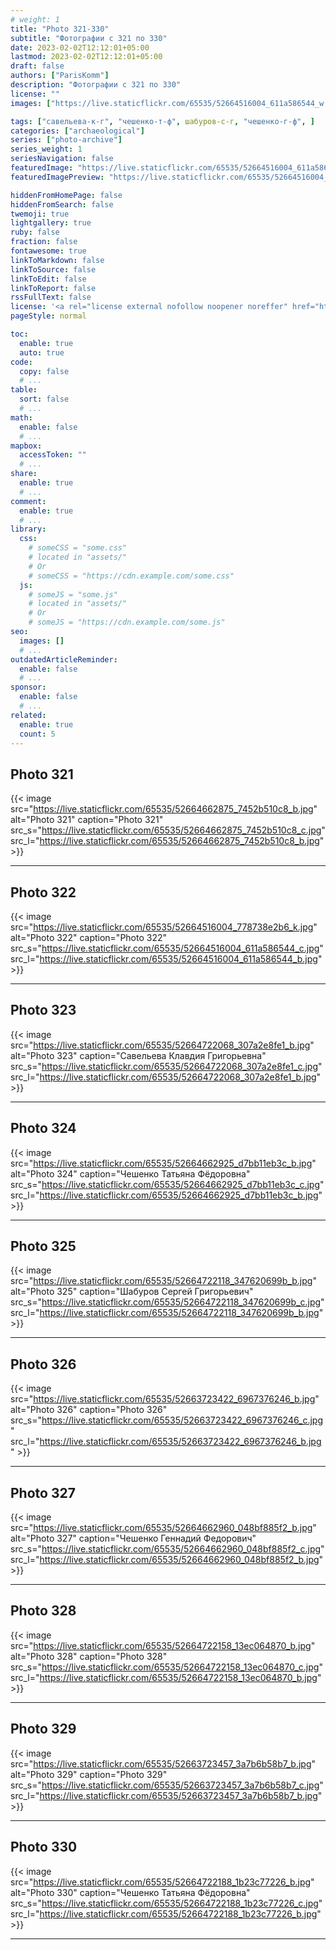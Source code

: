 ```yaml
---
# weight: 1
title: "Photo 321-330"
subtitle: "Фотографии с 321 по 330"
date: 2023-02-02T12:12:01+05:00
lastmod: 2023-02-02T12:12:01+05:00
draft: false
authors: ["ParisKomm"]
description: "Фотографии с 321 по 330"
license: ""
images: ["https://live.staticflickr.com/65535/52664516004_611a586544_w.jpg"] # изображения страниц для Open Graph и Twitter Cards.

tags: ["савельева-к-г", "чешенко-т-ф", шабуров-с-г, "чешенко-г-ф", ]
categories: ["archaeological"]
series: ["photo-archive"]
series_weight: 1
seriesNavigation: false
featuredImage: "https://live.staticflickr.com/65535/52664516004_611a586544_b.jpg" # главное изображение для содержимого.
featuredImagePreview: "https://live.staticflickr.com/65535/52664516004_611a586544_b.jpg" # изображение для главной страницы.

hiddenFromHomePage: false
hiddenFromSearch: false
twemoji: true
lightgallery: true
ruby: false
fraction: false
fontawesome: true
linkToMarkdown: false
linkToSource: false
linkToEdit: false
linkToReport: false
rssFullText: false
license: '<a rel="license external nofollow noopener noreffer" href="https://creativecommons.org/licenses/by-nc-nd/4.0/" target="_blank">CC BY-NC-ND 4.0</a>'
pageStyle: normal

toc:
  enable: true
  auto: true
code:
  copy: false
  # ...
table:
  sort: false
  # ...
math:
  enable: false
  # ...
mapbox:
  accessToken: ""
  # ...
share:
  enable: true
  # ...
comment:
  enable: true
  # ...
library:
  css:
    # someCSS = "some.css"
    # located in "assets/"
    # Or
    # someCSS = "https://cdn.example.com/some.css"
  js:
    # someJS = "some.js"
    # located in "assets/"
    # Or
    # someJS = "https://cdn.example.com/some.js"
seo:
  images: []
  # ...
outdatedArticleReminder:
  enable: false
  # ...
sponsor:
  enable: false
  # ...
related:
  enable: true
  count: 5
---
```


<!--more-->

## Photo 321

{{< image src="https://live.staticflickr.com/65535/52664662875_7452b510c8_b.jpg" alt="Photo 321" caption="Photo 321" src_s="https://live.staticflickr.com/65535/52664662875_7452b510c8_c.jpg" src_l="https://live.staticflickr.com/65535/52664662875_7452b510c8_b.jpg" >}}

***

## Photo 322

{{< image src="https://live.staticflickr.com/65535/52664516004_778738e2b6_k.jpg" alt="Photo 322" caption="Photo 322" src_s="https://live.staticflickr.com/65535/52664516004_611a586544_c.jpg" src_l="https://live.staticflickr.com/65535/52664516004_611a586544_b.jpg" >}}

***

## Photo 323

{{< image src="https://live.staticflickr.com/65535/52664722068_307a2e8fe1_b.jpg" alt="Photo 323" caption="Савельева Клавдия Григорьевна" src_s="https://live.staticflickr.com/65535/52664722068_307a2e8fe1_c.jpg" src_l="https://live.staticflickr.com/65535/52664722068_307a2e8fe1_b.jpg" >}}

***

## Photo 324

{{< image src="https://live.staticflickr.com/65535/52664662925_d7bb11eb3c_b.jpg" alt="Photo 324" caption="Чешенко Татьяна Фёдоровна" src_s="https://live.staticflickr.com/65535/52664662925_d7bb11eb3c_c.jpg" src_l="https://live.staticflickr.com/65535/52664662925_d7bb11eb3c_b.jpg" >}}

***

## Photo 325

{{< image src="https://live.staticflickr.com/65535/52664722118_347620699b_b.jpg" alt="Photo 325" caption="Шабуров Сергей Григорьевич" src_s="https://live.staticflickr.com/65535/52664722118_347620699b_c.jpg" src_l="https://live.staticflickr.com/65535/52664722118_347620699b_b.jpg" >}}

***

## Photo 326

{{< image src="https://live.staticflickr.com/65535/52663723422_6967376246_b.jpg" alt="Photo 326" caption="Photo 326" src_s="https://live.staticflickr.com/65535/52663723422_6967376246_c.jpg" src_l="https://live.staticflickr.com/65535/52663723422_6967376246_b.jpg" >}}

***

## Photo 327

{{< image src="https://live.staticflickr.com/65535/52664662960_048bf885f2_b.jpg" alt="Photo 327" caption="Чешенко Геннадий Федорович" src_s="https://live.staticflickr.com/65535/52664662960_048bf885f2_c.jpg" src_l="https://live.staticflickr.com/65535/52664662960_048bf885f2_b.jpg" >}}

***

## Photo 328

{{< image src="https://live.staticflickr.com/65535/52664722158_13ec064870_b.jpg" alt="Photo 328" caption="Photo 328" src_s="https://live.staticflickr.com/65535/52664722158_13ec064870_c.jpg" src_l="https://live.staticflickr.com/65535/52664722158_13ec064870_b.jpg" >}}

***

## Photo 329

{{< image src="https://live.staticflickr.com/65535/52663723457_3a7b6b58b7_b.jpg" alt="Photo 329" caption="Photo 329" src_s="https://live.staticflickr.com/65535/52663723457_3a7b6b58b7_c.jpg" src_l="https://live.staticflickr.com/65535/52663723457_3a7b6b58b7_b.jpg" >}}

***

## Photo 330

{{< image src="https://live.staticflickr.com/65535/52664722188_1b23c77226_b.jpg" alt="Photo 330" caption="Чешенко Татьяна Фёдоровна" src_s="https://live.staticflickr.com/65535/52664722188_1b23c77226_c.jpg" src_l="https://live.staticflickr.com/65535/52664722188_1b23c77226_b.jpg" >}}

***
